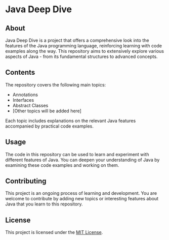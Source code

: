 # Java Deep Dive

## About

Java Deep Dive is a project that offers a comprehensive look into the features of the Java programming language, reinforcing learning with code examples along the way. This repository aims to extensively explore various aspects of Java - from its fundamental structures to advanced concepts.

## Contents

The repository covers the following main topics:

- Annotations
- Interfaces
- Abstract Classes
- [Other topics will be added here]

Each topic includes explanations on the relevant Java features accompanied by practical code examples.

## Usage

The code in this repository can be used to learn and experiment with different features of Java. You can deepen your understanding of Java by examining these code examples and working on them.

## Contributing

This project is an ongoing process of learning and development. You are welcome to contribute by adding new topics or interesting features about Java that you learn to this repository.

## License

This project is licensed under the [MIT License](LICENSE).
